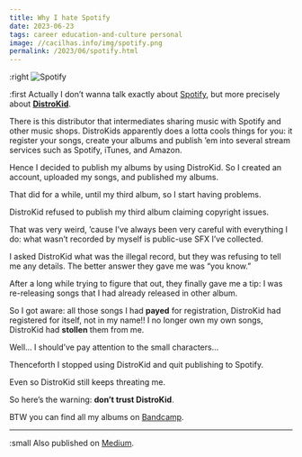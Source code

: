 ```yaml
---
title: Why I hate Spotify
date: 2023-06-23
tags: career education-and-culture personal
image: //cacilhas.info/img/spotify.png
permalink: /2023/06/spotify.html
---
```

[Bandcamp]: https://montegasppa.bandcamp.com/
[DistroKid]: https://distrokid.com/
[image]: {{{image}}}
[Medium]: https://cacilhas.medium.com/3183dbd34d72
[Spotify]: https://open.spotify.com/

:right ![Spotify][image]

:first Actually I don’t wanna talk exactly about [Spotify][], but more precisely
about **[DistroKid][]**.

There is this distributor that intermediates sharing music with Spotify and
other music shops. DistroKids apparently does a lotta cools things for you: it
register your songs, create your albums and publish ’em into several stream
services such as Spotify, iTunes, and Amazon.

Hence I decided to publish my albums by using DistroKid. So I created an
account, uploaded my songs, and published my albums.

That did for a while, until my third album, so I start having problems.

DistroKid refused to publish my third album claiming copyright issues.

That was very weird, ’cause I’ve always been very careful with everything I do:
what wasn’t recorded by myself is public-use SFX I’ve collected.

I asked DistroKid what was the illegal record, but they was refusing to tell me
any details. The better answer they gave me was “you know.”

After a long while trying to figure that out, they finally gave me a tip: I was
re-releasing songs that I had already released in other album.

So I got aware: all those songs I had **payed** for registration, DistroKid had
registered for itself, not in my name!! I no longer own my own songs, DistroKid
had **stollen** them from me.

Well… I should’ve pay attention to the small characters…

Thenceforth I stopped using DistroKid and quit publishing to Spotify.

Even so DistroKid still keeps threating me.

So here’s the warning: **don’t trust DistroKid**.

BTW you can find all my albums on [Bandcamp][].

-----

:small Also published on [Medium][].

